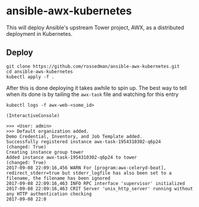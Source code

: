 # ansible-awx-kubernetes

This will deploy Ansible's upstream Tower project, AWX, as a distributed deployment in Kubernetes. 

## Deploy 

```
git clone https://github.com/rossedman/ansible-awx-kubernetes.git
cd ansible-aws-kubernetes
kubectl apply -f .
```

After this is done deploying it takes awhile to spin up. The best way to tell when its done is by tailing the `awx-task` file and watching for this entry

```
kubectl logs -f awx-web-<some_id>

(InteractiveConsole)

>>> <User: admin>
>>> Default organization added.
Demo Credential, Inventory, and Job Template added.
Successfully registered instance awx-task-1954310302-q6p24
(changed: True)
Creating instance group tower
Added instance awx-task-1954310302-q6p24 to tower
(changed: True)
2017-09-08 22:09:16,456 WARN For [program:awx-celeryd-beat], redirect_stderr=true but stderr_logfile has also been set to a filename, the filename has been ignored
2017-09-08 22:09:16,463 INFO RPC interface 'supervisor' initialized
2017-09-08 22:09:16,463 CRIT Server 'unix_http_server' running without any HTTP authentication checking
2017-09-08 22:0
```

